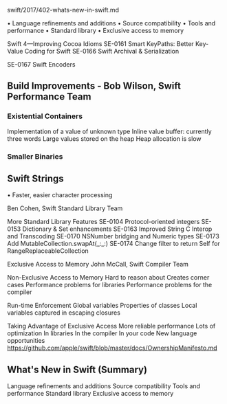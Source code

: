 


swift/2017/402-whats-new-in-swift.md


• Language refinements and additions
• Source compatibility
• Tools and performance
• Standard library
• Exclusive access to memory



Swift 4—Improving Cocoa Idioms
SE-0161 Smart KeyPaths: Better Key-Value Coding for Swift
SE-0166 Swift Archival & Serialization

SE-0167 Swift Encoders


## Build Improvements - Bob Wilson, Swift Performance Team


### Existential Containers

Implementation of a value of unknown type
Inline value buffer: currently three words
Large values stored on the heap
Heap allocation is slow


### Smaller Binaries



## Swift Strings
• Faster, easier character processing

Ben Cohen, Swift Standard Library Team


More Standard Library Features
SE-0104 Protocol-oriented integers
SE-0153 Dictionary & Set enhancements
SE-0163 Improved String C Interop and Transcoding
SE-0170 NSNumber bridging and Numeric types
SE-0173 Add MutableCollection.swapAt(\_:\_:)
SE-0174 Change filter to return Self for RangeReplaceableCollection



Exclusive Access to Memory
John McCall, Swift Compiler Team



Non-Exclusive Access to Memory
Hard to reason about
Creates corner cases
Performance problems for libraries Performance problems for the compiler

Run-time Enforcement
Global variables
Properties of classes
Local variables captured in escaping closures

Taking Advantage of Exclusive Access
More reliable performance Lots of optimization
In libraries
In the compiler In your code
New language opportunities https://github.com/apple/swift/blob/master/docs/OwnershipManifesto.md




## What's New in Swift (Summary)
Language refinements and additions Source compatibility
Tools and performance
Standard library
Exclusive access to memory
